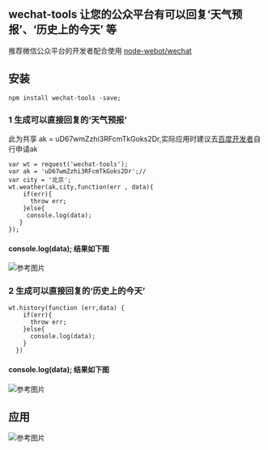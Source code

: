 ## wechat-tools 让您的公众平台有可以回复‘天气预报’、‘历史上的今天’ 等

推荐微信公众平台的开发者配合使用 [node-webot/wechat](https://github.com/node-webot/wechat)

## 安装
```
npm install wechat-tools -save;
```
### 1 生成可以直接回复的‘天气预报’
此为共享 ak = uD67wmZzhi3RFcmTkGoks2Dr,实际应用时建议去[百度开发者](http://developer.baidu.com/map/index.php)自行申请ak

```
var wt = request('wechat-tools');
var ak = 'uD67wmZzhi3RFcmTkGoks2Dr';//
var city = '北京';
wt.weather(ak,city,function(err , data){
    if(err){
      throw err;
    }else{
     console.log(data);
   }
});
```
#### console.log(data); 结果如下图
![参考图片](http://pistatic.qiniudn.com/images/weather01.png?imageView2/1/w/500/)
### 2 生成可以直接回复的‘历史上的今天’
```
wt.history(function (err,data) {
    if(err){
      throw err;
    }else{
      console.log(data);
    }
  })
```
#### console.log(data); 结果如下图
![参考图片](http://pistatic.qiniudn.com/images/history01.png?imageView2/1/w/400/)
##  应用
![参考图片](http://pistatic.qiniudn.com/images/history-code.jpg?imageView2/1/w/300/)